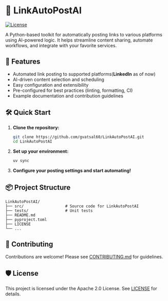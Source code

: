 # 🔗 LinkAutoPostAI

[![License](https://img.shields.io/badge/License-Apache_2.0-blue.svg)](LICENSE)

A Python-based toolkit for automatically posting links to various platforms using AI-powered logic. It helps streamline content sharing, automate workflows, and integrate with your favorite services.

## 🚀 Features

- Automated link posting to supported platforms(**LinkedIn** as of now)
- AI-driven content selection and scheduling
- Easy configuration and extensibility
- Pre-configured for best practices (linting, formatting, CI)
- Example documentation and contribution guidelines

## 🛠️ Quick Start

1. **Clone the repository:**

   ```sh
   git clone https://github.com/gvatsal60/LinkAutoPostAI.git
   cd LinkAutoPostAI
   ```

2. **Set up your environment:**

   ```sh
   uv sync
   ```

3. **Configure your posting settings and start automating!**

## 📦 Project Structure

```tree
LinkAutoPostAI/
├── src/                  # Source code for LinkAutoPostAI
├── tests/                # Unit tests
├── README.md
├── pyproject.toml
├── LICENSE
└── ...
```

## 🤝 Contributing

Contributions are welcome! Please see [CONTRIBUTING.md](CONTRIBUTING.md) for guidelines.

## 🛡️ License

This project is licensed under the Apache 2.0 License. See [LICENSE](LICENSE) for details.
